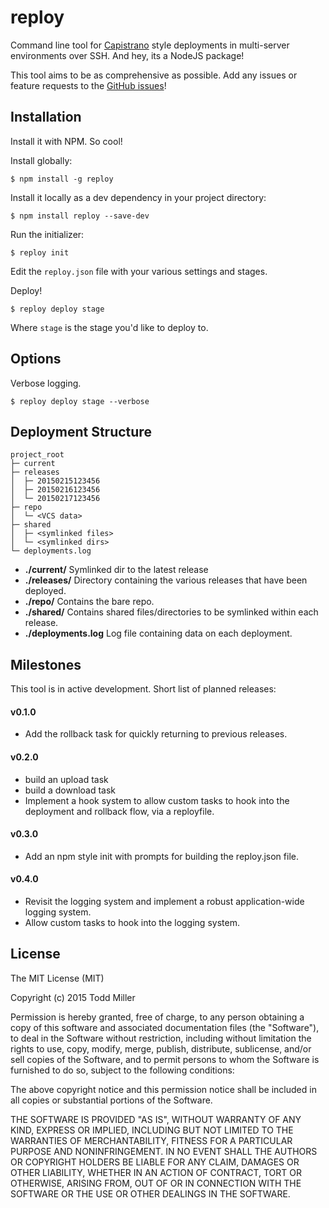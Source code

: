 # reploy

Command line tool for [Capistrano](http://capistranorb.com/) style deployments in multi-server environments over SSH. And hey, its a NodeJS package!

This tool aims to be as comprehensive as possible. Add any issues or feature requests to the [GitHub issues](https://github.com/Toddses/reploy/issues)!

## Installation

Install it with NPM. So cool!

Install globally:

	$ npm install -g reploy

Install it locally as a dev dependency in your project directory:

	$ npm install reploy --save-dev

Run the initializer:

	$ reploy init

Edit the `reploy.json` file with your various settings and stages.

Deploy!

	$ reploy deploy stage

Where `stage` is the stage you'd like to deploy to.

## Options

Verbose logging.

	$ reploy deploy stage --verbose

## Deployment Structure

```
project_root
├─ current
├─ releases
│  ├─ 20150215123456
│  ├─ 20150216123456
│  └─ 20150217123456
├─ repo
│  └─ <VCS data>
├─ shared
│  ├─ <symlinked files>
│  └─ <symlinked dirs>
└─ deployments.log
```

* **./current/** Symlinked dir to the latest release
* **./releases/** Directory containing the various releases that have been deployed.
* **./repo/** Contains the bare repo.
* **./shared/** Contains shared files/directories to be symlinked within each release.
* **./deployments.log** Log file containing data on each deployment.

## Milestones

This tool is in active development. Short list of planned releases:

#### v0.1.0

* Add the rollback task for quickly returning to previous releases.

#### v0.2.0

* build an upload task
* build a download task
* Implement a hook system to allow custom tasks to hook into the deployment and rollback flow, via a reployfile.

#### v0.3.0

* Add an npm style init with prompts for building the reploy.json file.

#### v0.4.0

* Revisit the logging system and implement a robust application-wide logging system.
* Allow custom tasks to hook into the logging system.

## License

The MIT License (MIT)

Copyright (c) 2015 Todd Miller

Permission is hereby granted, free of charge, to any person obtaining a copy
of this software and associated documentation files (the "Software"), to deal
in the Software without restriction, including without limitation the rights
to use, copy, modify, merge, publish, distribute, sublicense, and/or sell
copies of the Software, and to permit persons to whom the Software is
furnished to do so, subject to the following conditions:

The above copyright notice and this permission notice shall be included in
all copies or substantial portions of the Software.

THE SOFTWARE IS PROVIDED "AS IS", WITHOUT WARRANTY OF ANY KIND, EXPRESS OR
IMPLIED, INCLUDING BUT NOT LIMITED TO THE WARRANTIES OF MERCHANTABILITY,
FITNESS FOR A PARTICULAR PURPOSE AND NONINFRINGEMENT. IN NO EVENT SHALL THE
AUTHORS OR COPYRIGHT HOLDERS BE LIABLE FOR ANY CLAIM, DAMAGES OR OTHER
LIABILITY, WHETHER IN AN ACTION OF CONTRACT, TORT OR OTHERWISE, ARISING FROM,
OUT OF OR IN CONNECTION WITH THE SOFTWARE OR THE USE OR OTHER DEALINGS IN
THE SOFTWARE.